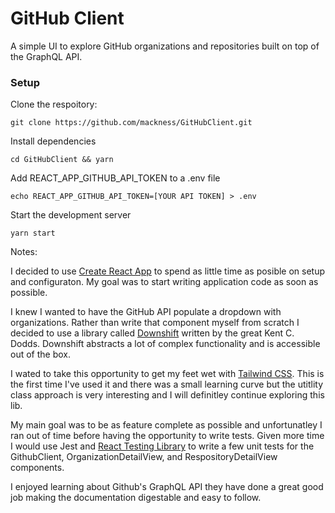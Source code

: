 # GitHub Client

A simple UI to explore GitHub organizations and repositories built on top of the GraphQL API.

### Setup

Clone the respoitory:

```
git clone https://github.com/mackness/GitHubClient.git
```

Install dependencies

```
cd GitHubClient && yarn
```

Add REACT_APP_GITHUB_API_TOKEN to a .env file

```
echo REACT_APP_GITHUB_API_TOKEN=[YOUR API TOKEN] > .env
```

Start the development server

```
yarn start
```

Notes:

I decided to use [Create React App](https://github.com/facebook/create-react-app) to spend as little time as posible on setup and configuraton. My goal was to start writing application code as soon as possible.

I knew I wanted to have the GitHub API populate a dropdown with organizations. Rather than write that component myself from scratch I decided to use a library called [Downshift](https://www.downshift-js.com/downshift/) written by the great Kent C. Dodds. Downshift abstracts a lot of complex functionality and is accessible out of the box.

I wated to take this opportunity to get my feet wet with [Tailwind CSS](https://tailwindcss.com/). This is the first time I've used it and there was a small learning curve but the utitlity class approach is very interesting and I will definitley continue exploring this lib.

My main goal was to be as feature complete as possible and unfortunatley I ran out of time before having the opportunity to write tests. Given more time I would use Jest and [React Testing Library](https://testing-library.com/docs/react-testing-library/intro) to write a few unit tests for the GithubClient, OrganizationDetailView, and RespositoryDetailView components.

I enjoyed learning about Github's GraphQL API they have done a great good job making the documentation digestable and easy to follow.
